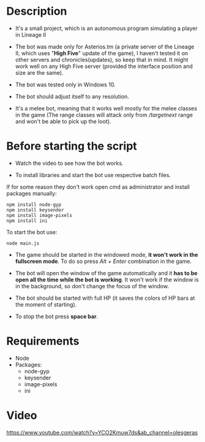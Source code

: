 # Description

* It's a small project, which is an autonomous program simulating a player in Lineage II

* The bot was made only for Asterios.tm (a private server of the Lineage II, which uses "__High Five__" update of the game),
I haven't tested it on other servers and chronicles(updates), so keep that in mind. It might work well on any High Five server (provided the interface position and size are the same).

* The bot was tested only in Windows 10.

* The bot should adjust itself to any resolution.

* It's a melee bot, meaning that it works well mostly for the melee classes in the game (The range classes will attack only from */targetnext* range and won't be able to pick up the loot).


# Before starting the script

* Watch the video to see how the bot works.

* To install libraries and start the bot use respective batch files.

If for some reason they don't work open cmd as administrator and install packages manually:
```
npm install node-gyp
npm install keysender
npm install image-pixels
npm install ini
```
To start the bot use:
```
node main.js
```

* The game should be started in the windowed mode, __it won't work in the fullscreen mode__. To do so press _Alt + Enter_ combination in the game.

* The bot will open the window of the game automatically and it __has to be open all the time while the bot is working__.
It won't work if the window is in the background, so don't change the focus of the window.

* The bot should be started with full HP (it saves the colors of HP bars at the moment of starting).

* To stop the bot press __space bar__.

# Requirements

- Node
- Packages:
  - node-gyp
  - keysender
  - image-pixels
  - ini

# Video

https://www.youtube.com/watch?v=YCO2Kmuw7ds&ab_channel=olesgeras
